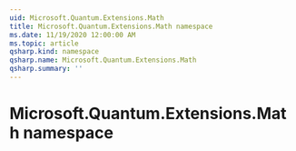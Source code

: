 ```yaml
---
uid: Microsoft.Quantum.Extensions.Math
title: Microsoft.Quantum.Extensions.Math namespace
ms.date: 11/19/2020 12:00:00 AM
ms.topic: article
qsharp.kind: namespace
qsharp.name: Microsoft.Quantum.Extensions.Math
qsharp.summary: ''
---
```


# Microsoft.Quantum.Extensions.Math namespace



